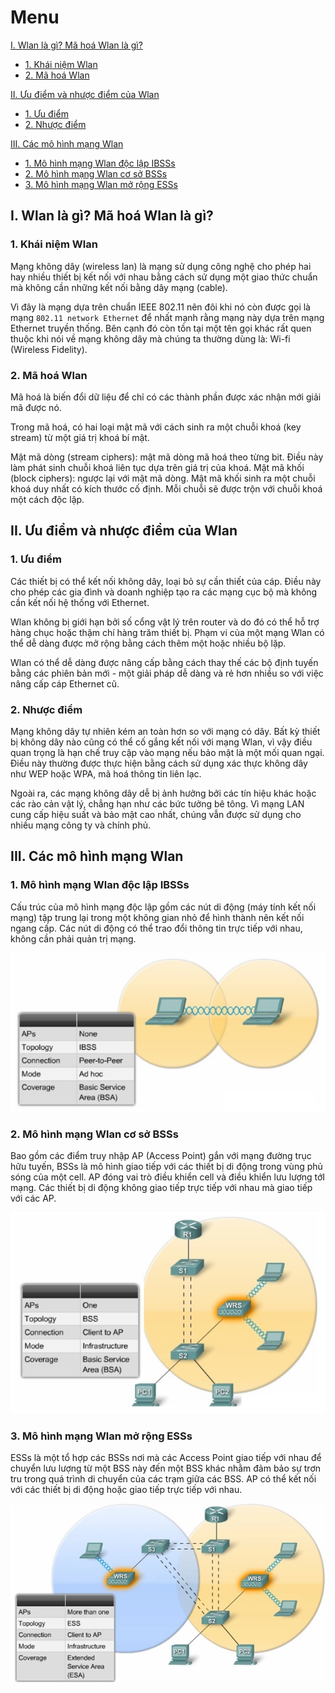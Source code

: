 # Menu
[I. Wlan là gì? Mã hoá Wlan là gì?](#wlan_la_gi)
- [1. Khái niệm Wlan](#khai_niem)
- [2. Mã hoá Wlan](#ma_hoa)

[II. Ưu điểm và nhược điểm của Wlan](#uu_diem_va_nhuoc_diem)
- [1. Ưu điểm](#uu_diem)
- [2. Nhược điểm](#nhuoc_diem)

[III. Các mô hình mạng Wlan](#cac_mo_hinh)
- [1. Mô hình mạng Wlan độc lập IBSSs](#ibss)
- [2. Mô hình mạng Wlan cơ sở BSSs](#bss)
- [3. Mô hình mạng Wlan mở rộng ESSs](#ess)



<a name="wlan_la_gi"></a>

## I. Wlan là gì? Mã hoá Wlan là gì?

<a name="khai_niem"></a>

### 1. Khái niệm Wlan
Mạng không dây (wireless lan)  là mạng sử dụng công nghệ cho phép hai hay nhiều thiết bị kết nối với nhau bằng cách sử dụng một giao thức chuẩn mà không cần những kết nối bằng dây mạng (cable).

Vì đây là mạng dựa trên chuẩn IEEE 802.11 nên đôi khi nó còn được gọi là mạng `802.11 network Ethernet` để nhất mạnh rằng mạng này dựa trên mạng Ethernet truyền thống. Bên cạnh đó còn tồn tại một tên gọi khác rất quen thuộc khi nói về mạng không dây mà chúng ta thường dùng là: Wi-fi (Wireless Fidelity).

<a name="ma_hoa"></a>

### 2. Mã hoá Wlan
Mã hoá là biến đổi dữ liệu để chỉ có các thành phần được xác nhận mới giải mã được nó.

Trong mã hoá, có hai loại mật mã với cách sinh ra một chuỗi khoá (key stream) từ một giá trị khoá bí mật.

Mật mã dòng (stream ciphers): mật mã dòng mã hoá theo từng bit. Điều này làm phát sinh chuỗi khoá liên tục dựa trên giá trị của khoá. Mật mã khối (block ciphers): ngược lại với mật mã dòng. Mật mã khối sinh ra một chuỗi khoá duy nhất có kích thước cố định. Mỗi chuỗi sẽ được trộn với chuỗi khoá một cách độc lập.

<a name="uu_diem_va_nhuoc_diem"></a>

## II. Ưu điểm và nhược điểm của Wlan

<a name="uu_diem"></a>

### 1. Ưu điểm
Các thiết bị có thể kết nối không dây, loại bỏ sự cần thiết của cáp. Điều này cho phép các gia đình và doanh nghiệp tạo ra các mạng cục bộ mà không cần kết nối hệ thống với Ethernet.

Wlan không bị giới hạn bởi số cổng vật lý trên router và do đó có thể hỗ trợ hàng chục hoặc thậm chí hàng trăm thiết bị. Phạm vi của một mạng Wlan có thể dễ dàng được mở rộng bằng cách thêm một hoặc nhiều bộ lặp.

Wlan có thể dễ dàng được nâng cấp bằng cách thay thế các bộ định tuyến bằng các phiên bản mới - một giải pháp dễ dàng và rẻ hơn nhiều so với việc nâng cấp cáp Ethernet cũ.

<a name="nhuoc_diem"></a>

### 2. Nhược điểm
Mạng không dây tự nhiên kém an toàn hơn so với mạng có dây. Bất kỳ thiết bị không dây nào cũng có thể cố gắng kết nối với mạng Wlan, vì vậy điều quan trọng là hạn chế truy cập vào mạng nếu bảo mật là một mối quan ngại. Điều này thường được thực hiện bằng cách sử dụng xác thực không dây như WEP hoặc WPA, mã hoá thông tin liên lạc.

Ngoài ra, các mạng không dây dễ bị ảnh hưởng bởi các tín hiệu khác hoặc các rào cản vật lý, chẳng hạn như các bức tưởng bê tông. Vì mạng LAN cung cấp hiệu suất và bảo mật cao nhất, chúng vẫn được sử dụng cho nhiều mạng công ty và chính phủ.

<a name="cac_mo_hinh"></a>

## III. Các mô hình mạng Wlan

<a name="ibss"></a>

### 1. Mô hình mạng Wlan độc lập IBSSs
Cấu trúc của mô hình mạng độc lập gồm các nút di động (máy tính kết nối mạng) tập trung lại trong một không gian nhỏ để hình thành nên kết nối ngang cấp. Các nút di động có thể trao đổi thông tin trực tiếp với nhau, không cần phải quản trị mạng.

![IBSS](Pictures/IBSS.png)

<a name="bss"></a>

### 2. Mô hình mạng Wlan cơ sở BSSs
Bao gồm các điểm truy nhập AP (Access Point) gắn với mạng đường trục hữu tuyến, BSSs là mô hình giao tiếp với các thiết bị di động trong vùng phủ sóng của một cell. AP đóng vai trò điều khiển cell và điều khiển lưu lượng tớI mạng. Các thiết bị di động không giao tiếp trực tiếp với nhau mà giao tiếp với các AP.

![BSS](Pictures/BSS.png)

<a name="ess"></a>

### 3. Mô hình mạng Wlan mở rộng ESSs
ESSs là một tổ hợp các BSSs nơi mà các Access Point giao tiếp với nhau để chuyển lưu lượng từ một BSS này đến một BSS khác nhằm đảm bảo sự trơn tru trong quá trình di chuyển của các trạm giữa các BSS. AP có thể kết nối với các thiết bị di động hoặc giao tiếp trực tiếp với nhau.

![ESS](Pictures/ESS.webp)
























